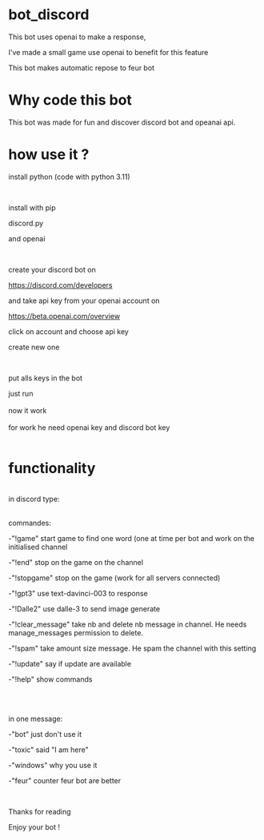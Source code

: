 # bot_discord 

This bot uses openai to make a response, <br />

I've made a small game use openai to benefit for this feature <br />

This bot makes automatic repose to feur bot <br />

# Why code this bot 

This bot was made for fun and discover discord bot and opeanai api. <br />

# how use it ?

install python (code with python 3.11) <br />

<br />

install with pip <br />

discord.py <br />

and openai <br />

<br />

create your discord bot on<br />

https://discord.com/developers<br />

and take api key from your openai account on <br />

https://beta.openai.com/overview<br />

click on account and choose api key <br />

create new one <br />

<br />

put alls keys in the bot <br />

just run <br />
<br />
now it work<br />
<br />
for work he need openai key and discord bot key<br />
<br />
# functionality <br />
<br />
in discord type: <br />

<br />

commandes:<br />

-"!game" start game to find one word (one at time per bot and work on the initialised channel<br />

-"!end" stop on the game on the channel <br />

-"!stopgame" stop on the game (work for all servers connected)<br />

-"!gpt3" use text-davinci-003 to response <br />

-"!Dalle2" use dalle-3 to send image generate<br />

-"!clear_message" take nb and delete nb message in channel. He needs manage_messages permission to delete.<br />

-"!spam" take amount size message. He spam the channel with this setting<br />

-"!update" say if update are available<br />

-"!help" show commands<br />

<br />

<br />

in one message: <br />

-"bot" just don't use it <br />

-"toxic" said "I am here"<br />

-"windows" why you use it <br />

-"feur" counter feur bot are better<br />

<br />

Thanks for reading<br />

Enjoy your bot ! <br />
